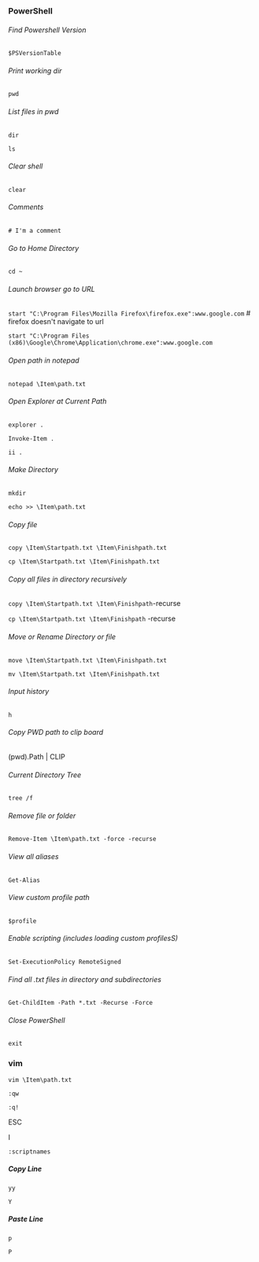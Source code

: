 ### PowerShell

###### Find Powershell Version

`$PSVersionTable`

###### Print working dir

`pwd`

###### List files in pwd

`dir`

`ls`

###### Clear shell

`clear`

###### Comments

`# I'm a comment` 

###### Go to Home Directory

`cd ~`

###### Launch browser go to URL

`start "C:\Program Files\Mozilla Firefox\firefox.exe":www.google.com` # firefox doesn't navigate to url

`start "C:\Program Files (x86)\Google\Chrome\Application\chrome.exe":www.google.com`

###### Open path in notepad

`notepad \Item\path.txt`

###### Open Explorer at Current Path

`explorer .`

`Invoke-Item .`

`ii .`

###### Make Directory

`mkdir`

`echo >> \Item\path.txt`

###### Copy file

`copy \Item\Startpath.txt \Item\Finishpath.txt`

`cp \Item\Startpath.txt \Item\Finishpath.txt`

###### Copy all files in directory recursively

`copy \Item\Startpath.txt \Item\Finishpath`-recurse

`cp \Item\Startpath.txt \Item\Finishpath` -recurse

###### Move or Rename Directory or file

`move \Item\Startpath.txt \Item\Finishpath.txt`

`mv \Item\Startpath.txt \Item\Finishpath.txt`

###### Input history

`h`

###### Copy PWD path to clip board

(pwd).Path | CLIP

###### Current Directory Tree

`tree /f`

###### Remove file or folder

`Remove-Item \Item\path.txt -force -recurse`

###### View all aliases

`Get-Alias`

###### View custom profile path

`$profile`

###### Enable scripting (includes loading custom profilesS)

`Set-ExecutionPolicy RemoteSigned`

###### Find all .txt files in directory and subdirectories

`Get-ChildItem -Path *.txt -Recurse -Force`

###### Close PowerShell

`exit`

### vim

`vim \Item\path.txt`

`:qw`

`:q!`

ESC

I

`:scriptnames`

##### Copy Line

`yy`

`Y`

##### Paste Line

`p`

`P`
